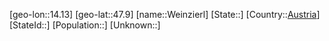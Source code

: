 ﻿---
location: [47.9,14.13]
type: City
tags:
- geo/City


SpocWebEntityId: 35508
isDeleted: false
confidential: public

---
[geo-lon::14.13]
[geo-lat::47.9]
[name::Weinzierl]
[State::]
[Country::[Austria](geo/Continent/Europe/Austria.md)]
[StateId::]
[Population::]
[Unknown::]

